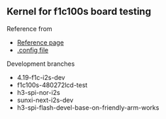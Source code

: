 ## Kernel for f1c100s board testing 
Reference from
- [Reference page](http://nano.lichee.pro/build_sys/kernel.html)
- [.config file](http://dl.sipeed.com/LICHEE/Nano/SDK/config)


Development branches
- 4.19-f1c-i2s-dev
- f1c100s-480272lcd-test
- h3-spi-nor-i2s
- sunxi-next-i2s-dev
- h3-spi-flash-devel-base-on-friendly-arm-works
